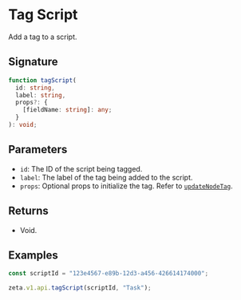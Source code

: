 # Tag Script

Add a tag to a script.

## Signature

```TypeScript
function tagScript(
  id: string,
  label: string,
  props?: {
    [fieldName: string]: any;
  }
): void;
```

## Parameters

- `id`: The ID of the script being tagged.
- `label`: The label of the tag being added to the script.
- `props`: Optional props to initialize the tag. Refer to [`updateNodeTag`](/guide/zeta-api/main-api/update-node-tag).

## Returns

- Void.

## Examples

```TypeScript
const scriptId = "123e4567-e89b-12d3-a456-426614174000";

zeta.v1.api.tagScript(scriptId, "Task");
```
